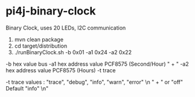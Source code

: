 




# pi4j-binary-clock
Binary Clock, uses 20 LEDs, I2C communication



1. mvn clean package
2. cd target/distribution
3. ./runBinaryClock.sh -b 0x01 -a1 0x24 -a2 0x22

-b hex value bus    -a1 hex address value PCF8575 (Second/Hour)   " +
" -a2 hex address value PCF8575 (Hours)  -t trace   

-t  trace values : \"trace\", \"debug\", \"info\", \"warn\", \"error\" \n " +
" or \"off\"  Default \"info\" \n"